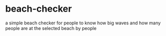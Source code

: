 # beach-checker
a simple beach checker for people to know how big waves and how many people are at the selected beach by people
